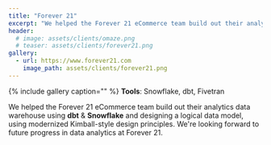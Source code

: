 ```yaml
---
title: "Forever 21"
excerpt: "We helped the Forever 21 eCommerce team build out their analytics data warehouse."
header:
  # image: assets/clients/omaze.png
  # teaser: assets/clients/forever21.png
gallery:
  - url: https://www.forever21.com
    image_path: assets/clients/forever21.png
---
```


{% include gallery caption="" %}
**Tools**: Snowflake, dbt, Fivetran

We helped the Forever 21 eCommerce team build out their analytics data warehouse using **dbt** & **Snowflake** and designing a logical data model, using modernized Kimball-style design principles. We're looking forward to future progress in data analytics at Forever 21.